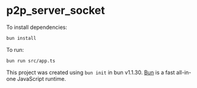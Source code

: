 # p2p_server_socket

To install dependencies:

```bash
bun install
```

To run:

```bash
bun run src/app.ts
```

This project was created using `bun init` in bun v1.1.30. [Bun](https://bun.sh) is a fast all-in-one JavaScript runtime.
